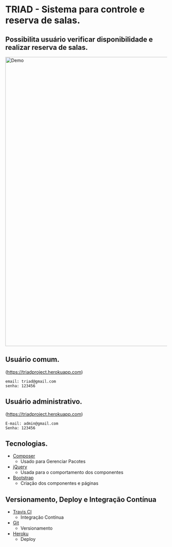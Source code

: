 # TRIAD - Sistema para controle e reserva de salas.

## Possibilita usuário verificar disponibilidade e realizar reserva de salas.

<a href="https://triadproject.herokuapp.com"><img width="900" src="https://triadproject.herokuapp.com/assets/img/demo.png" alt="Demo"></a>

## Usuário comum.
(https://triadproject.herokuapp.com)

```
email: triad@gmail.com
senha: 123456
```

## Usuário administrativo.
(https://triadproject.herokuapp.com)

```
E-mail: admin@gmail.com
Senha: 123456
```
## Tecnologias.

* [Composer](https://getcomposer.org)
  * Usado para Gerenciar Pacotes
* [jQuery](https://jquery.com)
  * Usada para o comportamento dos componentes
* [Bootstrap](http://getbootstrap.com/)
  * Criação dos componentes e páginas

## Versionamento, Deploy e Integração Contínua

* [Travis CI](https://travis-ci.org)
  * Integração Contínua
* [Git](https://git-scm.com)
  * Versionamento
* [Heroku](https://www.heroku.com)
  * Deploy
